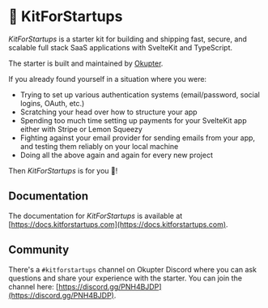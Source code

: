 # 🚀 KitForStartups

_KitForStartups_ is a starter kit for building and shipping fast, secure, and scalable full stack SaaS applications with SvelteKit and TypeScript.

The starter is built and maintained by [Okupter](https://www.okupter.com).

If you already found yourself in a situation where you were:

- Trying to set up various authentication systems (email/password, social logins, OAuth, etc.)
- Scratching your head over how to structure your app
- Spending too much time setting up payments for your SvelteKit app either with Stripe or Lemon Squeezy
- Fighting against your email provider for sending emails from your app, and testing them reliably on your local machine
- Doing all the above again and again for every new project

Then _KitForStartups_ is for you 🎉!

## Documentation

The documentation for _KitForStartups_ is available at [https://docs.kitforstartups.com](https://docs.kitforstartups.com).

## Community

There's a `#kitforstartups` channel on Okupter Discord where you can ask questions and share your experience with the starter. You can join the channel here: [https://discord.gg/PNH4BJDP](https://discord.gg/PNH4BJDP).
